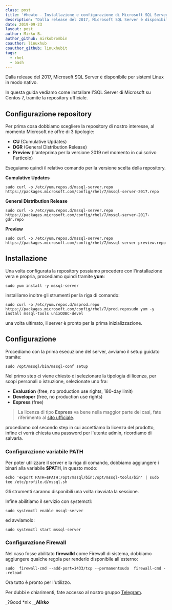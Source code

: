 ```yaml
---
class: post
title: '#howto - Installazione e configurazione di Microsoft SQL Server su Centos 7'
description: "Dalla release del 2017, Microsoft SQL Server è disponibile per sistemi Linux in modo nativo."
date: 2019-09-23
layout: post
author: Mirko B.
author_github: mirkobrombin
coauthor: linuxhub
coauthor_github: linuxhubit
tags:
  - rhel  
  - bash
---
```

Dalla release del 2017, Microsoft SQL Server è disponibile per sistemi Linux in modo nativo.

In questa guida vediamo come installare l'SQL Server di Microsoft su Centos 7, tramite la repository ufficiale.

## Configurazione repository

Per prima cosa dobbiamo scegliere la repository di nostro interesse, al momento Microsoft ne offre di 3 tipologie:

*   **CU** (Cumulative Updates)
*   **DGR** (General Distribution Release)
*   **Preview** (l'anteprima per la versione 2019 nel momento in cui scrivo l'articolo)

Eseguiamo quindi il relativo comando per la versione scelta della repository.

**Cumulative Updates**

    sudo curl -o /etc/yum.repos.d/mssql-server.repo https://packages.microsoft.com/config/rhel/7/mssql-server-2017.repo

**General Distribution Release**

    sudo curl -o /etc/yum.repos.d/mssql-server.repo https://packages.microsoft.com/config/rhel/7/mssql-server-2017-gdr.repo

**Preview**

    sudo curl -o /etc/yum.repos.d/mssql-server.repo https://packages.microsoft.com/config/rhel/7/mssql-server-preview.repo

## Installazione

Una volta configurata la repository possiamo procedere con l'installazione vera e propria, procediamo quindi tramite **yum**:

    sudo yum install -y mssql-server

installiamo inoltre gli strumenti per la riga di comando:

    sudo curl -o /etc/yum.repos.d/msprod.repo https://packages.microsoft.com/config/rhel/7/prod.reposudo yum -y install mssql-tools unixODBC-devel

una volta ultimato, il server è pronto per la prima inizializzazione.

## Configurazione

Procediamo con la prima esecuzione del server, avviamo il setup guidato tramite:

    sudo /opt/mssql/bin/mssql-conf setup

Nel primo step ci viene chiesto di selezionare la tipologia di licenza, per scopi personali o istruzione, selezionate uno fra:

*   **Evaluation** (free, no production use rights, 180-day limit)
*   **Developer** (free, no production use rights)
*   **Express** (free)

> La licenza di tipo **Express** va bene nella maggior parte dei casi, fate riferimento al [sito ufficiale](https://www.microsoft.com/en-us/sql-server/sql-server-2017-pricing).

procediamo col secondo step in cui accettiamo la licenza del prodotto, infine ci verrà chiesta una password per l'utente admin, ricordiamo di salvarla.

### Configurazione variabile PATH

Per poter utilizzare il server e la riga di comando, dobbiamo aggiungere i binari alla variabile **$PATH**, in questo modo:

    echo 'export PATH=$PATH:/opt/mssql/bin:/opt/mssql-tools/bin' | sudo tee /etc/profile.d/mssql.sh

Gli strumenti saranno disponibili una volta riavviata la sessione.

Infine abilitiamo il servizio con systemctl:

    sudo systemctl enable mssql-server

ed avviamolo:

    sudo systemctl start mssql-server

### Configurazione Firewall

Nel caso fosse abilitato **firewalld** come Firewall di sistema, dobbiamo aggiungere qualche regola per renderlo disponibile all'esterno:

    sudo  firewall-cmd --add-port=1433/tcp --permanentsudo  firewall-cmd --reload

Ora tutto è pronto per l'utilizzo.

Per dubbi e chiarimenti, fate accesso al nostro gruppo [Telegram](https://t.me/gentedilinux).

_?Good *nix _**__Mirko_**